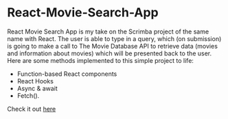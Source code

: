 # React-Movie-Search-App
React Movie Search App is my take on the Scrimba project of the same name with React.
The user is able to type in a query, which (on submission) is going to make a call to The Movie Database API to retrieve data (movies and information about movies) which will be presented back to the user. Here are some methods implemented to this simple project to life:
* Function-based React components
* React Hooks
* Async & await
* Fetch().


Check it out [here](react-movie-search-app-pearl.vercel.app/)
